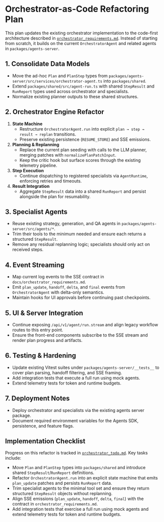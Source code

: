 # Orchestrator-as-Code Refactoring Plan

This plan updates the existing orchestrator implementation to the code-first architecture described in [`orchestrator_requirements.md`](./orchestrator_requirements.md). Instead of starting from scratch, it builds on the current `OrchestratorAgent` and related agents in `packages/agents-server`.

## 1. Consolidate Data Models
- Move the ad-hoc `Plan` and `PlanStep` types from `packages/agents-server/src/services/orchestrator-agent.ts` into `packages/shared`.
- Extend `packages/shared/src/agent-run.ts` with shared `StepResult` and `RunReport` types used across orchestrator and specialists.
- Normalize existing planner outputs to these shared structures.

## 2. Orchestrator Engine Refactor
1. **State Machine**
   - Restructure `OrchestratorAgent.run` into explicit `plan → step → result → replan` transitions.
   - Preserve existing persistence (`RESUME_STORE`) and SSE emissions.
2. **Planning & Replanning**
   - Replace the current plan seeding with calls to the LLM planner, merging patches with `normalizePlanPatchInput`.
   - Keep the critic hook but surface scores through the existing telemetry pipeline.
3. **Step Execution**
   - Continue dispatching to registered specialists via `AgentRuntime`, enforcing retries and timeouts.
4. **Result Integration**
   - Aggregate `StepResult` data into a shared `RunReport` and persist alongside the plan for resumability.

## 3. Specialist Agents
- Reuse existing strategy, generation, and QA agents in `packages/agents-server/src/agents/*`.
- Trim their tools to the minimum needed and ensure each returns a structured `StepResult`.
- Remove any residual replanning logic; specialists should only act on received steps.

## 4. Event Streaming
- Map current log events to the SSE contract in `docs/orchestrator_requirements.md`.
- Emit `plan_update`, `handoff`, `delta`, and `final` events from `OrchestratorAgent` with delta-only semantics.
- Maintain hooks for UI approvals before continuing past checkpoints.

## 5. UI & Server Integration
- Continue exposing `/api/v1/agent/run.stream` and align legacy workflow routes to this entry point.
- Ensure the front-end components subscribe to the SSE stream and render plan progress and artifacts.

## 6. Testing & Hardening
- Update existing Vitest suites under `packages/agents-server/__tests__` to cover plan parsing, handoff filtering, and SSE framing.
- Add integration tests that execute a full run using mock agents.
- Extend telemetry tests for token and runtime budgets.

## 7. Deployment Notes
- Deploy orchestrator and specialists via the existing agents server package.
- Document required environment variables for the Agents SDK, persistence, and feature flags.

## Implementation Checklist

Progress on this refactor is tracked in [`orchestrator_todo.md`](./orchestrator_todo.md). Key tasks include:

- Move `Plan` and `PlanStep` types into `packages/shared` and introduce shared `StepResult`/`RunReport` definitions.
- Refactor `OrchestratorAgent.run` into an explicit state machine that emits `plan_update` patches and persists `RunReport` data.
- Trim specialist agents to the minimal tool set and ensure they return structured `StepResult` objects without replanning.
- Align SSE emissions (`plan_update`, `handoff`, `delta`, `final`) with the contract in `orchestrator_requirements.md`.
- Add integration tests that exercise a full run using mock agents and extend telemetry tests for token and runtime budgets.
